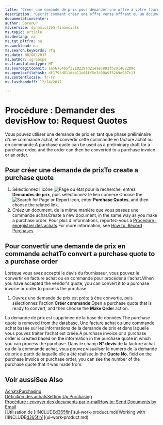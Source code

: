 ```yaml
---
title: "Créer une demande de prix pour demander une offre à votre fournisseur | Microsoft Docs"
description: "Décrit comment créer une offre vente offrent ou un document de demande de proposition pour enregistrer votre offre à un client pour vendre des produits dans certaines conditions."
documentationcenter: 
author: SorenGP
ms.service: dynamics365-financials
ms.topic: article
ms.devlang: na
ms.tgt_pltfrm: na
ms.workload: na
ms.search.keywords: rfq
ms.date: 08/08/2017
ms.author: sgroespe
ms.translationtype: HT
ms.sourcegitcommit: aa56764b5f3210229ad21eae6891fb201462209c
ms.openlocfilehash: df1793d811dea11c01ff5e7d90a9f52b9e987c13
ms.contentlocale: fr-fr
ms.lasthandoff: 12/14/2017

---
```

# <a name="how-to-request-quotes"></a><span data-ttu-id="6242f-103">Procédure : Demander des devis</span><span class="sxs-lookup"><span data-stu-id="6242f-103">How to: Request Quotes</span></span>
<span data-ttu-id="6242f-104">Vous pouvez utiliser une demande de prix en tant que phase préliminaire d'une commande achat, et convertir cette commande en facture achat ou en commande.</span><span class="sxs-lookup"><span data-stu-id="6242f-104">A purchase quote can be used as a preliminary draft for a purchase order, and the order can then be converted to a purchase invoice or an order.</span></span>


## <a name="to-create-a-purchase-quote"></a><span data-ttu-id="6242f-105">Pour créer une demande de prix</span><span class="sxs-lookup"><span data-stu-id="6242f-105">To create a purchase quote</span></span>
1. <span data-ttu-id="6242f-106">Sélectionnez l'icône ![Page ou état pour la recherche](media/ui-search/search_small.png "Page ou état pour la recherche"), entrez **Demandes de prix**, puis sélectionnez le lien connexe.</span><span class="sxs-lookup"><span data-stu-id="6242f-106">Choose the ![Search for Page or Report](media/ui-search/search_small.png "Search for Page or Report icon") icon, enter **Purchase Quotes**, and then choose the related link.</span></span>
2. <span data-ttu-id="6242f-107">Créez un document, de la même manière que vous passez une commande achat.</span><span class="sxs-lookup"><span data-stu-id="6242f-107">Create a new document, in the same way as you make a purchase order.</span></span> <span data-ttu-id="6242f-108">Pour plus d'informations, reportez-vous à [Procédure : enregistrer des achats](purchasing-how-record-purchases.md).</span><span class="sxs-lookup"><span data-stu-id="6242f-108">For more information, see [How to: Record Purchases](purchasing-how-record-purchases.md).</span></span>

## <a name="to-convert-a-purchase-quote-to-a-purchase-order"></a><span data-ttu-id="6242f-109">Pour convertir une demande de prix en commande achat</span><span class="sxs-lookup"><span data-stu-id="6242f-109">To convert a purchase quote to a purchase order</span></span>
<span data-ttu-id="6242f-110">Lorsque vous avez accepté le devis du fournisseur, vous pouvez le convertir en facture achat ou en commande pour procéder à l'achat.</span><span class="sxs-lookup"><span data-stu-id="6242f-110">When you have accepted the vendor's quote, you can convert it to a purchase invoice or order to process the purchase.</span></span>

1. <span data-ttu-id="6242f-111">Ouvrez une demande de prix est prête à être convertie, puis sélectionnez l'action **Créer commande**.</span><span class="sxs-lookup"><span data-stu-id="6242f-111">Open a purchase quote that is ready to convert, and then choose the **Make Order** action.</span></span>

<span data-ttu-id="6242f-112">La demande de prix est supprimée de la base de données.</span><span class="sxs-lookup"><span data-stu-id="6242f-112">The purchase quote is removed from the database.</span></span> <span data-ttu-id="6242f-113">Une facture achat ou une commande achat basée sur les informations de la demande de prix et dans laquelle vous pouvez traiter l'achat est créée.</span><span class="sxs-lookup"><span data-stu-id="6242f-113">A purchase invoice or a purchase order is created based on the information in the purchase quote in which you can process the purchase.</span></span> <span data-ttu-id="6242f-114">Dans le champ **N° devis** de la facture achat ou de la commande achat, vous pouvez visualiser le numéro de la demande de prix à partir de laquelle elle a été réalisée.</span><span class="sxs-lookup"><span data-stu-id="6242f-114">In the **Quote No.** field on the purchase invoice or purchase order, you can see the number of the purchase quote that it was made from.</span></span>

## <a name="see-also"></a><span data-ttu-id="6242f-115">Voir aussi</span><span class="sxs-lookup"><span data-stu-id="6242f-115">See Also</span></span>
[<span data-ttu-id="6242f-116">Achats</span><span class="sxs-lookup"><span data-stu-id="6242f-116">Purchasing</span></span>](purchasing-manage-purchasing.md)  
[<span data-ttu-id="6242f-117">Définition des achats</span><span class="sxs-lookup"><span data-stu-id="6242f-117">Setting Up Purchasing</span></span>](purchasing-setup-purchasing.md)  
[<span data-ttu-id="6242f-118">Procédure : envoyer des documents par e-mail</span><span class="sxs-lookup"><span data-stu-id="6242f-118">How to: Send Documents by Email</span></span>](ui-how-send-documents-email.md)  
<span data-ttu-id="6242f-119">[Utilisation de [!INCLUDE[d365fin](includes/d365fin_md.md)]](ui-work-product.md)</span><span class="sxs-lookup"><span data-stu-id="6242f-119">[Working with [!INCLUDE[d365fin](includes/d365fin_md.md)]](ui-work-product.md)</span></span>

